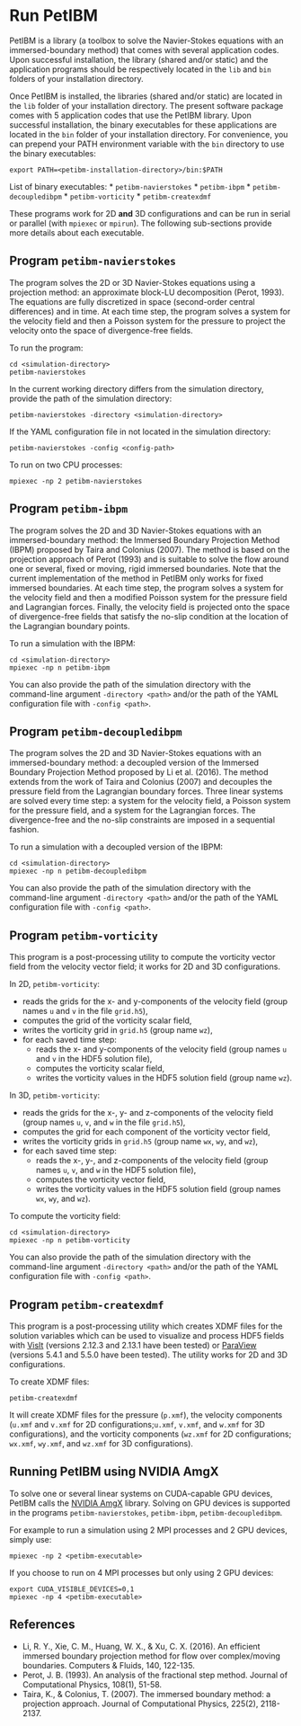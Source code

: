 # Run PetIBM

PetIBM is a library (a toolbox to solve the Navier-Stokes equations with an immersed-boundary method) that comes with several application codes.
Upon successful installation, the library (shared and/or static) and the application programs should be respectively located in the `lib` and `bin` folders of your installation directory.

Once PetIBM is installed, the libraries (shared and/or static) are located in the `lib` folder of your installation directory.
The present software package comes with 5 application codes that use the PetIBM library.
Upon successful installation, the binary executables for these applications are located in the `bin` folder of your installation directory.
For convenience, you can prepend your PATH environment variable with the `bin` directory to use the binary executables:

    export PATH=<petibm-installation-directory>/bin:$PATH

List of binary executables:
    * `petibm-navierstokes`
    * `petibm-ibpm`
    * `petibm-decoupledibpm`
    * `petibm-vorticity`
    * `petibm-createxdmf`

These programs work for 2D **and** 3D configurations and can be run in serial or parallel (with `mpiexec` or `mpirun`).
The following sub-sections provide more details about each executable.

## Program `petibm-navierstokes`

The program solves the 2D or 3D Navier-Stokes equations using a projection method: an approximate block-LU decomposition (Perot, 1993).
The equations are fully discretized in space (second-order central differences) and in time.
At each time step, the program solves a system for the velocity field and then a Poisson system for the pressure to project the velocity onto the space of divergence-free fields.

To run the program:

    cd <simulation-directory>
    petibm-navierstokes

In the current working directory differs from the simulation directory, provide the path of the simulation directory:

    petibm-navierstokes -directory <simulation-directory>

If the YAML configuration file in not located in the simulation directory:

    petibm-navierstokes -config <config-path>

To run on two CPU processes:

    mpiexec -np 2 petibm-navierstokes


## Program `petibm-ibpm`

The program solves the 2D and 3D Navier-Stokes equations with an immersed-boundary method: the Immersed Boundary Projection Method (IBPM) proposed by Taira and Colonius (2007).
The method is based on the projection approach of Perot (1993) and is suitable to solve the flow around one or several, fixed or moving, rigid immersed boundaries.
Note that the current implementation of the method in PetIBM only works for fixed immersed boundaries.
At each time step, the program solves a system for the velocity field and then a modified Poisson system for the pressure field and Lagrangian forces.
Finally, the velocity field  is projected onto the space of divergence-free fields that satisfy the no-slip condition at the location of the Lagrangian boundary points.

To run a simulation with the IBPM:

    cd <simulation-directory>
    mpiexec -np n petibm-ibpm

You can also provide the path of the simulation directory with the command-line argument `-directory <path>` and/or the path of the YAML configuration file with `-config <path>`.


## Program `petibm-decoupledibpm`

The program solves the 2D and 3D Navier-Stokes equations with an immersed-boundary method: a decoupled version of the Immersed Boundary Projection Method proposed by Li et al. (2016).
The method extends from the work of Taira and Colonius (2007) and decouples the pressure field from the Lagrangian boundary forces.
Three linear systems are solved every time step: a system for the velocity field, a Poisson system for the pressure field, and a system for the Lagrangian forces.
The divergence-free and the no-slip constraints are imposed in a sequential fashion.

To run a simulation with a decoupled version of the IBPM:

    cd <simulation-directory>
    mpiexec -np n petibm-decoupledibpm

You can also provide the path of the simulation directory with the command-line argument `-directory <path>` and/or the path of the YAML configuration file with `-config <path>`.


## Program `petibm-vorticity`

This program is a post-processing utility to compute the vorticity vector field from the velocity vector field; it works for 2D and 3D configurations.

In 2D, `petibm-vorticity`:
- reads the grids for the x- and y-components of the velocity field (group names `u` and `v` in the file `grid.h5`),
- computes the grid of the vorticity scalar field,
- writes the vorticity grid in `grid.h5` (group name `wz`),
- for each saved time step:
    + reads the x- and y-components of the velocity field (group names `u` and `v` in the HDF5 solution file),
    + computes the vorticity scalar field,
    + writes the vorticity values in the HDF5 solution field (group name `wz`).

In 3D, `petibm-vorticity`:
- reads the grids for the x-, y- and z-components of the velocity field (group names `u`, `v`, and `w` in the file `grid.h5`),
- computes the grid for each component of the vorticity vector field,
- writes the vorticity grids in `grid.h5` (group name `wx`, `wy`, and `wz`),
- for each saved time step:
    + reads the x-, y-, and z-components of the velocity field (group names `u`, `v`, and `w` in the HDF5 solution file),
    + computes the vorticity vector field,
    + writes the vorticity values in the HDF5 solution field (group names `wx`, `wy`, and `wz`).

To compute the vorticity field:

    cd <simulation-directory>
    mpiexec -np n petibm-vorticity

You can also provide the path of the simulation directory with the command-line argument `-directory <path>` and/or the path of the YAML configuration file with `-config <path>`.


## Program `petibm-createxdmf`

This program is a post-processing utility which creates XDMF files for the solution variables which can be used to visualize and process HDF5 fields with [VisIt](https://wci.llnl.gov/simulation/computer-codes/visit/) (versions 2.12.3 and 2.13.1 have been tested) or [ParaView](https://www.paraview.org/) (versions 5.4.1 and 5.5.0 have been tested).
The utility works for 2D and 3D configurations.

To create XDMF files:

    petibm-createxdmf

It will create XDMF files for the pressure (`p.xmf`), the velocity components (`u.xmf` and `v.xmf` for 2D configurations;`u.xmf`, `v.xmf`, and `w.xmf` for 3D configurations), and the vorticity components (`wz.xmf` for 2D configurations; `wx.xmf`, `wy.xmf`, and `wz.xmf` for 3D configurations).


## Running PetIBM using NVIDIA AmgX

To solve one or several linear systems on CUDA-capable GPU devices, PetIBM calls the [NVIDIA AmgX](https://github.com/NVIDIA/AMGX) library.
Solving on GPU devices is supported in the programs `petibm-navierstokes`, `petibm-ibpm`, `petibm-decoupledibpm`.

For example to run a simulation using 2 MPI processes and 2 GPU devices, simply use:

    mpiexec -np 2 <petibm-executable>

If you choose to run on 4 MPI processes but only using 2 GPU devices:

    export CUDA_VISIBLE_DEVICES=0,1
    mpiexec -np 4 <petibm-executable>


## References

* Li, R. Y., Xie, C. M., Huang, W. X., & Xu, C. X. (2016). An efficient immersed boundary projection method for flow over complex/moving boundaries. Computers & Fluids, 140, 122-135.
* Perot, J. B. (1993). An analysis of the fractional step method. Journal of Computational Physics, 108(1), 51-58.
* Taira, K., & Colonius, T. (2007). The immersed boundary method: a projection approach. Journal of Computational Physics, 225(2), 2118-2137.
